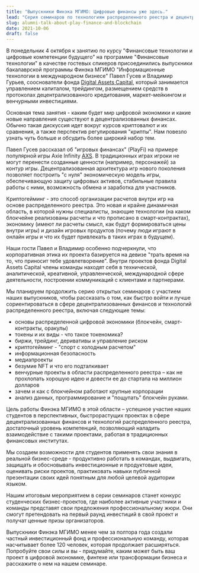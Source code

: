 ```yaml
---
title: "Выпускники Финэка МГИМО: Цифровые финансы уже здесь."
lead: "Cерия семинаров по технологиям распределенного реестра и децентрализованным финансов."
slug: alumni-talk-about-play-finance-and-blockchain
date: 2021-10-06
draft: false
---
```

 
В понедельник 4 октября к занятию по курсу "Финансовые технологии и цифровые компетенции будущего" на программе "Финансовые технологии" в качестве гостевых спикеров присоединились выпускники бакалаврской программы Финэка МГИМО "Информационные технологии в международном бизнесе" Павел Гусев и Владимир Гурьев, сооснователи фонда [Digital Assets Capital](https://t.me/da_capital), который занимается управлением капиталом, трейдингом, размещением средств в протоколах децентрализованного кредитования, маркет-мейкингом и венчурными инвестициями.
 
Основная тема занятия - каким будет мир цифровой экономики и какие новые направления существуют в децентрализованных финансах. Обычно такая дискуссия идет вокруг курсов криптовалют и их сравнения, а также перспектив регулирования "крипты". Нам повезло узнать чуть больше и обсудить более широкий набор тем.
 
Павел Гусев рассказал об "игровых финансах" (PlayFi) на примере популярной игры Axie Infinity [AXS](https://whitepaper.axieinfinity.com/). В традиционных играх игроки не могут перенести созданные ценности (например, персонажей) за контур игры. Децентрализованная архитектура игр нового поколения позволяет построить "с нуля" экономическую модель игры, обеспечивающую защиту цифровых активов, стабильные правила работы с ними, возможность обмена и заработка для участников.

Криптогейминг - это способ организации расчетов внутри игр на основе распределенного реестра. Это новая и крайне динамичная область, в которой нужны специалисты, знающие технологии (на каком блокчейне реализованы расчеты и что прописано в смарт-контрактах), экономику (имеют ли расчеты смысл, как будут формироваться цены внутри игры) и дизайн игровых продуктов (почему люди играют в онлайн игры и что их будет привлекать в таких играх в будущем).
 
Наши гости Павел и Владимир особенно подчеркнули, что корпоративная этика их проекта базируется на девизе "трать время на то, что приносит тебе удовлетворение". Внутри проектов фонда Digital Assets Capital члены команды находят себя в технической, аналитической, креативной, управленческой, международной сфере деятельности, построении коммуникаций с клиентами и партнерами.
 
Мы планируем продолжить серию открытых семинаров с участием наших выпускников, чтобы рассказать о том, как быстро войти и лучше сориентироваться в сфере децентрализованных финансов и технологий распределенного реестра, включая следующие темы:
 
- основы распределенной цифровой экономики (блокчейн, смарт-контракты, оракулы)
- токены и их виды - что такое токеномика?
- биржи, трейдинг, деривативы и управление риском
- криптогейминг - "спорт с холодным расчетом"
- информационная безопасность
- медиапроекты
- безумие NFT и что его подталкивает
- венчурные проекты в области распределенного реестра – как не прохлопать хорошую идею и довести ее до стартапа на миллион долларов
- зачем и как с блокчейном работают крупные корпорации
- анализ данных, программирование и "пощупать" блокчейн руками.
 
Цель работы Финэка МГИМО в этой области – успешное участие наших студентов в перспективных, быстрорастущих проектах в сфере децентрализованных финансов и технологий распределенного реестра, достаточный уровень компетенций, позволяющий наладить взаимодействие с такими проектами, работая в традиционных финансовых институтах.
 
Мы создаем возможности для студентов применять свои знания в реальной бизнес-среде - продуктивно работать в командах, выдвигать, защищать и обосновывать инвестиционные и продуктовые идеи, оценивать риски проектов, практиковать навыки публичной презентации своих идей понятным для любой целевой аудитории языком.
 
Нашим итоговым мероприятием в серии семинаров станет конкурс студенческих бизнес-проектов, где наиболее активные участники и команды представят свои предложения профессиональному жюри. Они смогут претендовать на первый раунд инвестиций в свой проект и получат ценные призы организаторов.
 
Выпускники Финэка МГИМО менее чем за полтора года создали частный инвестиционный фонд и профессиональную команду, которая насчитывает более 120 человек, которая продолжает расширяться. Попробуйте свои силы и вы - придумайте, каким может быть ваш проект в цифровой экономике, финтехе или трансформации бизнеса и расскажите о нем на нашем семинаре.
